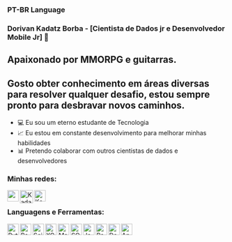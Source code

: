 ### PT-BR Language
### Dorivan Kadatz Borba - [Cientista de Dados jr e Desenvolvedor Mobile Jr] 👋

## Apaixonado por MMORPG e guitarras.
## Gosto obter conhecimento em áreas diversas para resolver qualquer desafio, estou sempre pronto para desbravar novos caminhos.

- 💻 Eu sou um eterno estudante de Tecnologia
- 📈 Eu estou em constante desenvolvimento para melhorar minhas habilidades
- 📊 Pretendo colaborar com outros cientistas de dados e desenvolvedores

### Minhas redes:

[<img align="left"  width="26px"  src="https://www.linkedin.com/feed/?nis=true&lipi=urn%3Ali%3Apage%3Ad_flagship3_profile_view_base%3Bc1OT2VS%2FR3WOkqercUBuDQ%3D%3D" />](https://www.linkedin.com/in/datascience-dorivan/)

[<img align="left" alt="Kadatz | YouTube" width="30px" src="https://1.bp.blogspot.com/-zPnHKpUdViY/X0OzA6pRnXI/AAAAAAAAAQM/LZQbELfm9BQK6nIkju-1t4KqMVxcPkRdQCLcBGAsYHQ/s1912/logo%2Byt%2Byogiancreative1.png" />](https://www.youtube.com/channel/UCdiC_le9fLGy3Fj09NL0rzA)

[<img align="left" alt="Kadatz | Kaggle" width="26px" src="https://cdn4.iconfinder.com/data/icons/logos-and-brands/512/189_Kaggle_logo_logos-512.png" />](https://www.kaggle.com/dorivankadatz)


<br />

### Languagens e Ferramentas:

<img align="left" alt="Python" width="26px" src="https://cdn3.iconfinder.com/data/icons/logos-and-brands-adobe/512/267_Python-512.png" />

<img align="left" alt="Pandas" width="26px" src="https://th.bing.com/th/id/OIP.dW8d9ew3zxfZKB9Id6uqHgAAAA?pid=ImgDet&rs=1" />

<img align="left" alt="Scikit-Learn" width="26px" src="https://e7.pngegg.com/pngimages/905/45/png-clipart-scikit-learn-python-scikit-logo-brand-learning-text-computer.png" />

<img align="left" alt="XGBoost" width="26px" src="https://th.bing.com/th/id/OIP.6psfUs1NqQlt2tsH3M7ZfwAAAA?pid=ImgDet&rs=1" />

<img align="left" alt="Machine Learning" width="26px" src="https://th.bing.com/th/id/R.0fdfa8346c1486b436460758eaf6466c?rik=tDmMtDjbLLr6gg&pid=ImgRaw&r=0" />

<img align="left" alt="SQL Language" width="26px" src="https://th.bing.com/th/id/R.ed064afe2689d89b1c0ff2baedf54603?rik=IDo4ha46Q7NS5g&pid=ImgRaw&r=0" />

<img align="left" alt="Java Script" width="26px" src="https://w7.pngwing.com/pngs/199/348/png-transparent-javascript-programmer-programming-language-computer-programming-node-js-angle-text-rectangle.png" />

<img align="left" alt="React Native" width="26px" src="https://th.bing.com/th/id/OIP.STGovdwdLALiCqqaY4-R-wHaF8?pid=ImgDet&rs=1" />

<img align="left" alt="Docker" width="26px" src="https://th.bing.com/th/id/R.f56174382f698556d4d63de4d8c70e48?rik=7TNZh0Qu7rB3qg&riu=http%3a%2f%2flogos-download.com%2fwp-content%2fuploads%2f2016%2f09%2fDocker_logo.png&ehk=3bIEk6kEfOfkM%2fXL3vD30cFCffWkz%2fhymoTC2pq9GVU%3d&risl=&pid=ImgRaw&r=0" />

<img align="left" alt="Apache Airflow" width="26px" src="https://th.bing.com/th/id/OIP.FJsMPN5kPMI7JuqhsaP7rAHaC3?pid=ImgDet&rs=1" />





<br />
<br />
